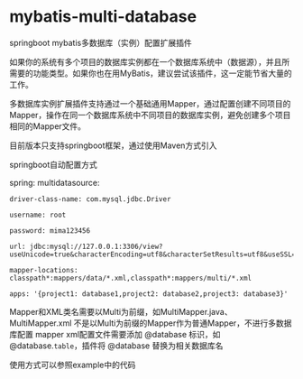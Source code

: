 # mybatis-multi-database
springboot mybatis多数据库（实例）配置扩展插件

如果你的系统有多个项目的数据库实例都在一个数据库系统中（数据源），并且所需要的功能类型。如果你也在用MyBatis，建议尝试该插件，这一定能节省大量的工作。

多数据库实例扩展插件支持通过一个基础通用Mapper，通过配置创建不同项目的Mapper，操作在同一个数据库系统中不同项目的数据库实例，避免创建多个项目相同的Mapper文件。

目前版本只支持springboot框架，通过使用Maven方式引入

springboot自动配置方式

spring:
  multidatasource:
    
    driver-class-name: com.mysql.jdbc.Driver
    
    username: root
    
    password: mima123456
    
    url: jdbc:mysql://127.0.0.1:3306/view?useUnicode=true&characterEncoding=utf8&characterSetResults=utf8&useSSL=false
    
    mapper-locations: classpath*:mappers/data/*.xml,classpath*:mappers/multi/*.xml
    
    apps: '{project1: database1,project2: database2,project3: database3}'

Mapper和XML类名需要以Multi为前缀，如MultiMapper.java、MultiMapper.xml
不是以Multi为前缀的Mapper作为普通Mapper，不进行多数据库配置
mapper xml配置文件需要添加 @database 标识，如 @database.`table`，插件将 @database 替换为相关数据库名

使用方式可以参照example中的代码
